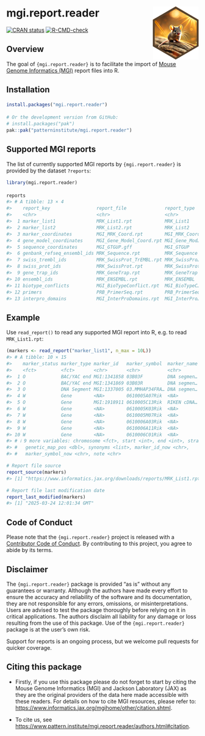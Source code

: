 
<!-- README.md is generated from README.Rmd. Please edit that file -->

# mgi.report.reader <a href="https://www.pattern.institute/mgi.report.reader/"><img src="man/figures/logo.svg" align="right" height="139" alt="mgi.report.reader website" /></a>

<!-- badges: start -->

[![CRAN
status](https://www.r-pkg.org/badges/version/mgi.report.reader)](https://CRAN.R-project.org/package=mgi.report.reader)
[![R-CMD-check](https://github.com/patterninstitute/mgi.report.reader/actions/workflows/R-CMD-check.yaml/badge.svg)](https://github.com/patterninstitute/mgi.report.reader/actions/workflows/R-CMD-check.yaml)
<!-- badges: end -->

## Overview

The goal of `{mgi.report.reader}` is to facilitate the import of [Mouse
Genome Informatics
(MGI)](https://www.informatics.jax.org/downloads/reports/index.html)
report files into R.

## Installation

``` r
install.packages("mgi.report.reader")

# Or the development version from GitHub:
# install.packages("pak")
pak::pak("patterninstitute/mgi.report.reader")
```

## Supported MGI reports

The list of currently supported MGI reports by `{mgi.report.reader}` is
provided by the dataset `?reports`:

``` r
library(mgi.report.reader)

reports
#> # A tibble: 13 × 4
#>    report_key                 report_file              report_type   report_name
#>    <chr>                      <chr>                    <chr>         <chr>      
#>  1 marker_list1               MRK_List1.rpt            MRK_List1     Mouse Gene…
#>  2 marker_list2               MRK_List2.rpt            MRK_List2     Mouse Gene…
#>  3 marker_coordinates         MGI_MRK_Coord.rpt        MGI_MRK_Coord MGI Marker…
#>  4 gene_model_coordinates     MGI_Gene_Model_Coord.rpt MGI_Gene_Mod… MGI Gene M…
#>  5 sequence_coordinates       MGI_GTGUP.gff            MGI_GTGUP     MGI Sequen…
#>  6 genbank_refseq_ensembl_ids MRK_Sequence.rpt         MRK_Sequence  MGI Marker…
#>  7 swiss_trembl_ids           MRK_SwissProt_TrEMBL.rpt MRK_SwissPro… MGI Marker…
#>  8 swiss_prot_ids             MRK_SwissProt.rpt        MRK_SwissProt MGI Marker…
#>  9 gene_trap_ids              MRK_GeneTrap.rpt         MRK_GeneTrap  MGI Marker…
#> 10 ensembl_ids                MRK_ENSEMBL.rpt          MRK_ENSEMBL   MGI Marker…
#> 11 biotype_conflicts          MGI_BioTypeConflict.rpt  MGI_BioTypeC… MGI Marker…
#> 12 primers                    PRB_PrimerSeq.rpt        PRB_PrimerSeq MGI Marker…
#> 13 interpro_domains           MGI_InterProDomains.rpt  MGI_InterPro… InterPro d…
```

## Example

Use `read_report()` to read any supported MGI report into R, e.g. to
read `MRK_List1.rpt`:

``` r
(markers <- read_report("marker_list1", n_max = 10L))
#> # A tibble: 10 × 15
#>    marker_status marker_type marker_id   marker_symbol  marker_name feature_type
#>    <fct>         <fct>       <chr>       <chr>          <chr>       <fct>       
#>  1 O             BAC/YAC end MGI:1341858 03B03F         DNA segmen… BAC/YAC end 
#>  2 O             BAC/YAC end MGI:1341869 03B03R         DNA segmen… BAC/YAC end 
#>  3 O             DNA Segment MGI:1337005 03.MMHAP34FRA… DNA segmen… DNA segment 
#>  4 W             Gene        <NA>        0610005A07Rik  <NA>        <NA>        
#>  5 O             Gene        MGI:1918911 0610005C13Rik  RIKEN cDNA… lncRNA gene 
#>  6 W             Gene        <NA>        0610005K03Rik  <NA>        <NA>        
#>  7 W             Gene        <NA>        0610005M07Rik  <NA>        <NA>        
#>  8 W             Gene        <NA>        0610006A03Rik  <NA>        <NA>        
#>  9 W             Gene        <NA>        0610006A11Rik  <NA>        <NA>        
#> 10 W             Gene        <NA>        0610006C01Rik  <NA>        <NA>        
#> # ℹ 9 more variables: chromosome <fct>, start <int>, end <int>, strand <fct>,
#> #   genetic_map_pos <dbl>, synonyms <list>, marker_id_now <chr>,
#> #   marker_symbol_now <chr>, note <chr>
```

``` r
# Report file source
report_source(markers)
#> [1] "https://www.informatics.jax.org/downloads/reports/MRK_List1.rpt"
```

``` r
# Report file last modification date
report_last_modified(markers)
#> [1] "2025-03-24 12:01:34 GMT"
```

## Code of Conduct

Please note that the `{mgi.report.reader}` project is released with a
[Contributor Code of
Conduct](https://www.pattern.institute/mgi.report.reader/CODE_OF_CONDUCT.html).
By contributing to this project, you agree to abide by its terms.

## Disclaimer

The `{mgi.report.reader}` package is provided “as is” without any
guarantees or warranty. Although the authors have made every effort to
ensure the accuracy and reliability of the software and its
documentation, they are not responsible for any errors, omissions, or
misinterpretations. Users are advised to test the package thoroughly
before relying on it in critical applications. The authors disclaim all
liability for any damage or loss resulting from the use of this package.
Use of the `{mgi.report.reader}` package is at the user’s own risk.

Support for reports is an ongoing process, but we welcome pull requests
for quicker coverage.

## Citing this package

- Firstly, if you use this package please do not forget to start by
  citing the Mouse Genome Informatics (MGI) and Jackson Laboratory (JAX)
  as they are the original providers of the data here made accessible
  with these readers. For details on how to cite MGI resources, please
  refer to:
  <https://www.informatics.jax.org/mgihome/other/citation.shtml>.

- To cite us, see
  <https://www.pattern.institute/mgi.report.reader/authors.html#citation>.
